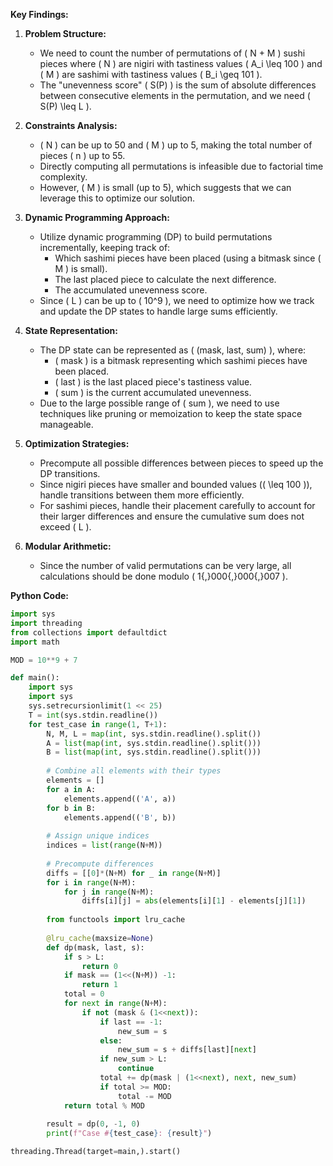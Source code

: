 **Key Findings:**

1. **Problem Structure:**
   - We need to count the number of permutations of \( N + M \) sushi pieces where \( N \) are nigiri with tastiness values \( A_i \leq 100 \) and \( M \) are sashimi with tastiness values \( B_i \geq 101 \).
   - The "unevenness score" \( S(P) \) is the sum of absolute differences between consecutive elements in the permutation, and we need \( S(P) \leq L \).

2. **Constraints Analysis:**
   - \( N \) can be up to 50 and \( M \) up to 5, making the total number of pieces \( n \) up to 55.
   - Directly computing all permutations is infeasible due to factorial time complexity.
   - However, \( M \) is small (up to 5), which suggests that we can leverage this to optimize our solution.

3. **Dynamic Programming Approach:**
   - Utilize dynamic programming (DP) to build permutations incrementally, keeping track of:
     - Which sashimi pieces have been placed (using a bitmask since \( M \) is small).
     - The last placed piece to calculate the next difference.
     - The accumulated unevenness score.
   - Since \( L \) can be up to \( 10^9 \), we need to optimize how we track and update the DP states to handle large sums efficiently.

4. **State Representation:**
   - The DP state can be represented as \( (mask, last, sum) \), where:
     - \( mask \) is a bitmask representing which sashimi pieces have been placed.
     - \( last \) is the last placed piece's tastiness value.
     - \( sum \) is the current accumulated unevenness.
   - Due to the large possible range of \( sum \), we need to use techniques like pruning or memoization to keep the state space manageable.

5. **Optimization Strategies:**
   - Precompute all possible differences between pieces to speed up the DP transitions.
   - Since nigiri pieces have smaller and bounded values (\( \leq 100 \)), handle transitions between them more efficiently.
   - For sashimi pieces, handle their placement carefully to account for their larger differences and ensure the cumulative sum does not exceed \( L \).

6. **Modular Arithmetic:**
   - Since the number of valid permutations can be very large, all calculations should be done modulo \( 1{,}000{,}000{,}007 \).

**Python Code:**

```python
import sys
import threading
from collections import defaultdict
import math

MOD = 10**9 + 7

def main():
    import sys
    import sys
    sys.setrecursionlimit(1 << 25)
    T = int(sys.stdin.readline())
    for test_case in range(1, T+1):
        N, M, L = map(int, sys.stdin.readline().split())
        A = list(map(int, sys.stdin.readline().split()))
        B = list(map(int, sys.stdin.readline().split()))
        
        # Combine all elements with their types
        elements = []
        for a in A:
            elements.append(('A', a))
        for b in B:
            elements.append(('B', b))
        
        # Assign unique indices
        indices = list(range(N+M))
        
        # Precompute differences
        diffs = [[0]*(N+M) for _ in range(N+M)]
        for i in range(N+M):
            for j in range(N+M):
                diffs[i][j] = abs(elements[i][1] - elements[j][1])
        
        from functools import lru_cache
        
        @lru_cache(maxsize=None)
        def dp(mask, last, s):
            if s > L:
                return 0
            if mask == (1<<(N+M)) -1:
                return 1
            total = 0
            for next in range(N+M):
                if not (mask & (1<<next)):
                    if last == -1:
                        new_sum = s
                    else:
                        new_sum = s + diffs[last][next]
                    if new_sum > L:
                        continue
                    total += dp(mask | (1<<next), next, new_sum)
                    if total >= MOD:
                        total -= MOD
            return total % MOD
        
        result = dp(0, -1, 0)
        print(f"Case #{test_case}: {result}")

threading.Thread(target=main,).start()
```